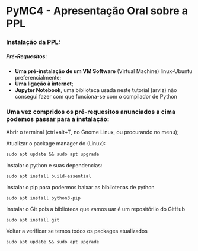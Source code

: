 # PyMC4 - Apresentação Oral sobre a PPL

### Instalação da PPL:
##### Pré-Requesitos:

* **Uma pré-instalação de um VM Software** (Virtual Machine) linux-Ubuntu preferencialmente;
* **Uma ligação à internet**;
* **Jupyter Notebook**, uma biblioteca usada neste tutorial (arviz) não consegui fazer com que funciona-se com o compilador de Python


### Uma vez compridos os pré-requesitos anunciados a cima podemos passar para a instalação:
Abrir o terminal (ctrl+alt+T, no Gnome Linux, ou procurando no menu);

Atualizar o package manager do (Linux):

	sudo apt update && sudo apt upgrade

Instalar o python e suas dependencias:	

	sudo apt install build-essential

Instalar o pip para podermos baixar as bibliotecas de python

	sudo apt install python3-pip
	
Instalar o Git pois a biblioteca que vamos uar é um repositóriio do GitHub

	sudo apt install git 

Voltar a verificar se temos todos os packages atualizados

	sudo apt update && sudo apt upgrade
